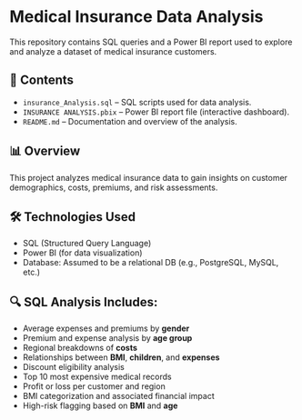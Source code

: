 # Medical Insurance Data Analysis

This repository contains SQL queries and a Power BI report used to explore and analyze a dataset of medical insurance customers.

## 📁 Contents

- `insurance_Analysis.sql` – SQL scripts used for data analysis.
- `INSURANCE ANALYSIS.pbix` – Power BI report file (interactive dashboard).
- `README.md` – Documentation and overview of the analysis.

## 📊 Overview

This project analyzes medical insurance data to gain insights on customer demographics, costs, premiums, and risk assessments.

## 🛠️ Technologies Used

- SQL (Structured Query Language)
- Power BI (for data visualization)
- Database: Assumed to be a relational DB (e.g., PostgreSQL, MySQL, etc.)

## 🔍 SQL Analysis Includes:

- Average expenses and premiums by **gender**
- Premium and expense analysis by **age group**
- Regional breakdowns of **costs**
- Relationships between **BMI**, **children**, and **expenses**
- Discount eligibility analysis
- Top 10 most expensive medical records
- Profit or loss per customer and region
- BMI categorization and associated financial impact
- High-risk flagging based on **BMI** and **age**
